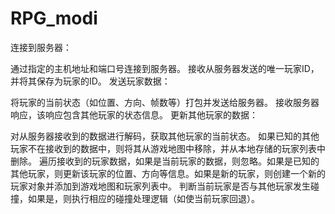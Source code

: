 # RPG_modi

连接到服务器：

通过指定的主机地址和端口号连接到服务器。
接收从服务器发送的唯一玩家ID，并将其保存为玩家的ID。
发送玩家数据：

将玩家的当前状态（如位置、方向、帧数等）打包并发送给服务器。
接收服务器响应，该响应包含其他玩家的状态信息。
更新其他玩家的数据：

对从服务器接收到的数据进行解码，获取其他玩家的当前状态。
如果已知的其他玩家不在接收到的数据中，则将其从游戏地图中移除，并从本地存储的玩家列表中删除。
遍历接收到的玩家数据，如果是当前玩家的数据，则忽略。如果是已知的其他玩家，则更新该玩家的位置、方向等信息。如果是新的玩家，则创建一个新的玩家对象并添加到游戏地图和玩家列表中。
判断当前玩家是否与其他玩家发生碰撞，如果是，则执行相应的碰撞处理逻辑（如使当前玩家回退）。
